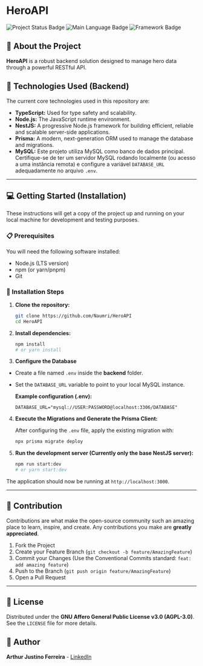 # HeroAPI

![Project Status Badge](https://img.shields.io/badge/Status-Initial%20Setup-blue)
![Main Language Badge](https://img.shields.io/badge/Language-TypeScript-blue)
![Framework Badge](https://img.shields.io/badge/Framework-NestJS-red)

## 📝 About the Project

**HeroAPI** is a robust backend solution designed to manage hero data through a powerful RESTful API.

## 🚀 Technologies Used (Backend)

The current core technologies used in this repository are:

- **TypeScript:** Used for type safety and scalability.
- **Node.js:** The JavaScript runtime environment.
- **NestJS:** A progressive Node.js framework for building efficient, reliable and scalable server-side applications.
- **Prisma:** A modern, next-generation ORM used to manage the database and migrations.
- **MySQL:** Este projeto utiliza MySQL como banco de dados principal.  
  Certifique-se de ter um servidor MySQL rodando localmente (ou acesso a uma instância remota) e configure a variável `DATABASE_URL` adequadamente no arquivo `.env`.

---

## 💻 Getting Started (Installation)

These instructions will get a copy of the project up and running on your local machine for development and testing purposes.

### 📋 Prerequisites

You will need the following software installed:

- Node.js (LTS version)
- npm (or yarn/pnpm)
- Git

### 🔧 Installation Steps

1.  **Clone the repository:**

    ```bash
    git clone https://github.com/Naumri/HeroAPI
    cd HeroAPI
    ```

2.  **Install dependencies:**

    ```bash
    npm install
    # or yarn install
    ```

3.  **Configure the Database**

- Create a file named `.env` inside the **backend** folder.

- Set the `DATABASE_URL` variable to point to your local MySQL instance.

  **Example configuration (.env):**

  ```env
  DATABASE_URL="mysql://USER:PASSWORD@localhost:3306/DATABASE"
  ```

4. **Execute the Migrations and Generate the Prisma Client:**

   After configuring the `.env` file, apply the existing migration with:

   ```bash
   npx prisma migrate deploy
   ```

5. **Run the development server (Currently only the base NestJS server):**
   ```bash
   npm run start:dev
   # or yarn start:dev
   ```

The application should now be running at `http://localhost:3000`.

---

## 🤝 Contribution

Contributions are what make the open-source community such an amazing place to learn, inspire, and create. Any contributions you make are **greatly appreciated**.

1.  Fork the Project
2.  Create your Feature Branch (`git checkout -b feature/AmazingFeature`)
3.  Commit your Changes (Use the Conventional Commits standard: `feat: add amazing feature`)
4.  Push to the Branch (`git push origin feature/AmazingFeature`)
5.  Open a Pull Request

---

## 📝 License

Distributed under the **GNU Affero General Public License v3.0 (AGPL-3.0)**.
See the `LICENSE` file for more details.

## 👤 Author

**Arthur Justino Ferreira** - [LinkedIn](https://www.linkedin.com/in/arthur-justino-ferreira/)
